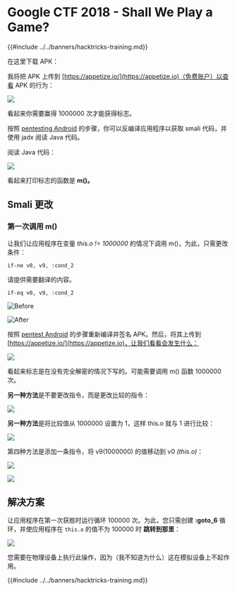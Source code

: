 # Google CTF 2018 - Shall We Play a Game?

{{#include ../../banners/hacktricks-training.md}}

在这里下载 APK：

我将把 APK 上传到 [https://appetize.io/](https://appetize.io)（免费账户）以查看 APK 的行为：

![](<../../images/image (421).png>)

看起来你需要赢得 1000000 次才能获得标志。

按照 [pentesting Android]() 的步骤，你可以反编译应用程序以获取 smali 代码，并使用 jadx 阅读 Java 代码。

阅读 Java 代码：

![](<../../images/image (495).png>)

看起来打印标志的函数是 **m()。**

## **Smali 更改**

### **第一次调用 m()**

让我们让应用程序在变量 _this.o != 1000000_ 的情况下调用 m()，为此，只需更改条件：
```
if-ne v0, v9, :cond_2
```
请提供需要翻译的内容。
```
if-eq v0, v9, :cond_2
```
![Before](<../../images/image (383).png>)

![After](<../../images/image (838).png>)

按照 [pentest Android]() 的步骤重新编译并签名 APK。然后，将其上传到 [https://appetize.io/](https://appetize.io)，让我们看看会发生什么：

![](<../../images/image (128).png>)

看起来标志是在没有完全解密的情况下写的。可能需要调用 m() 函数 1000000 次。

**另一种方法**是不要更改指令，而是更改比较的指令：

![](<../../images/image (840).png>)

**另一种方法**是将比较值从 1000000 设置为 1，这样 this.o 就与 1 进行比较：

![](<../../images/image (629).png>)

第四种方法是添加一条指令，将 v9(1000000) 的值移动到 v0 _(this.o)_：

![](<../../images/image (414).png>)

![](<../../images/image (424).png>)

## 解决方案

让应用程序在第一次获胜时运行循环 100000 次。为此，您只需创建 **:goto_6** 循环，并使应用程序在 `this.o` 的值不为 100000 时 **跳转到那里**：

![](<../../images/image (1090).png>)

您需要在物理设备上执行此操作，因为（我不知道为什么）这在模拟设备上不起作用。

{{#include ../../banners/hacktricks-training.md}}
